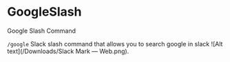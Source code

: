 # GoogleSlash
Google Slash Command

`/google` Slack slash command that allows you to search google in slack ![Alt text](/Downloads/Slack Mark — Web.png). 
